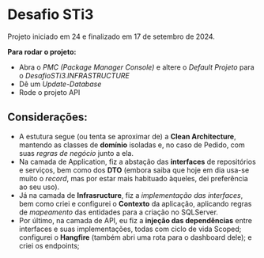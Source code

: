 # Desafio STi3

Projeto iniciado em 24 e finalizado em 17 de setembro de 2024.

**Para rodar o projeto:**
- Abra o *PMC (Package Manager Console)* e altere o *Default Projeto* para o *DesafioSTi3.INFRASTRUCTURE*
- Dê um *Update-Database*
- Rode o projeto API


## Considerações:
- A estutura segue (ou tenta se aproximar de) a **Clean Architecture**, mantendo as classes de **domínio** isoladas e, no caso de Pedido, com suas *regras de negócio* junto a ela.
- Na camada de Application, fiz a abstação das **interfaces** de repositórios e serviços, bem como dos **DTO** (embora saiba que hoje em dia usa-se muito o *record*, mas por estar mais habituado àqueles, dei preferência ao seu uso).
- Já na camada de **Infrasructure**, fiz a *implementação das interfaces*, bem como criei e configurei o **Contexto** da aplicação, aplicando regras de *mapeamento* das entidades para a criação no SQLServer.
- Por último, na camada de API, eu fiz a **injeção das dependências** entre interfaces e suas implementações, todas com ciclo de vida Scoped; configurei o **Hangfire** (também abri uma rota para o dashboard dele); e criei os endpoints;
